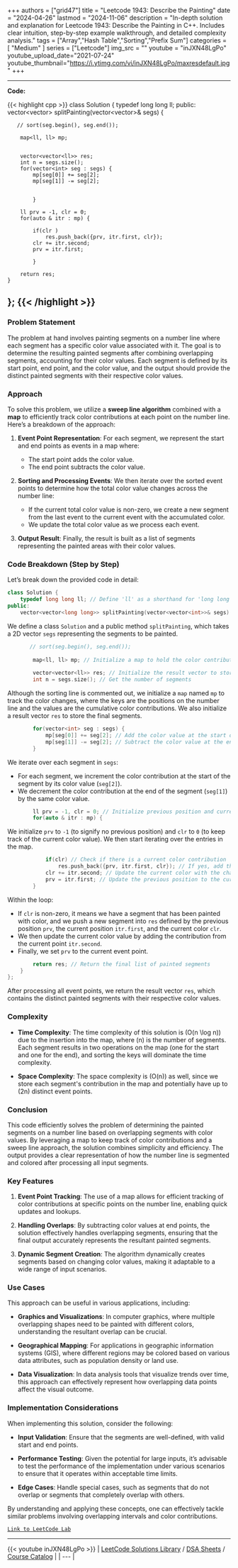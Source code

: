 
+++
authors = ["grid47"]
title = "Leetcode 1943: Describe the Painting"
date = "2024-04-26"
lastmod = "2024-11-06"
description = "In-depth solution and explanation for Leetcode 1943: Describe the Painting in C++. Includes clear intuition, step-by-step example walkthrough, and detailed complexity analysis."
tags = ["Array","Hash Table","Sorting","Prefix Sum"]
categories = [
    "Medium"
]
series = ["Leetcode"]
img_src = ""
youtube = "inJXN48LgPo"
youtube_upload_date="2021-07-24"
youtube_thumbnail="https://i.ytimg.com/vi/inJXN48LgPo/maxresdefault.jpg"
+++



---
**Code:**

{{< highlight cpp >}}
class Solution {
    typedef long long ll;
public:
    vector<vector<long long>> splitPainting(vector<vector<int>>& segs) {
        
       // sort(seg.begin(), seg.end());
        
        map<ll, ll> mp;
        
        
        vector<vector<ll>> res;
        int n = segs.size();
        for(vector<int> seg : segs) {
            mp[seg[0]] += seg[2];
            mp[seg[1]] -= seg[2];
            
            
            }
        
        ll prv = -1, clr = 0;
        for(auto & itr : mp) {
            
            if(clr )
                res.push_back({prv, itr.first, clr});
            clr += itr.second;
            prv = itr.first;
            
            }
        
        return res;
    }
};
{{< /highlight >}}
---

### Problem Statement

The problem at hand involves painting segments on a number line where each segment has a specific color value associated with it. The goal is to determine the resulting painted segments after combining overlapping segments, accounting for their color values. Each segment is defined by its start point, end point, and the color value, and the output should provide the distinct painted segments with their respective color values.

### Approach

To solve this problem, we utilize a **sweep line algorithm** combined with a **map** to efficiently track color contributions at each point on the number line. Here’s a breakdown of the approach:

1. **Event Point Representation**: For each segment, we represent the start and end points as events in a map where:
   - The start point adds the color value.
   - The end point subtracts the color value.

2. **Sorting and Processing Events**: We then iterate over the sorted event points to determine how the total color value changes across the number line:
   - If the current total color value is non-zero, we create a new segment from the last event to the current event with the accumulated color.
   - We update the total color value as we process each event.

3. **Output Result**: Finally, the result is built as a list of segments representing the painted areas with their color values.

### Code Breakdown (Step by Step)

Let’s break down the provided code in detail:

```cpp
class Solution {
    typedef long long ll; // Define 'll' as a shorthand for 'long long'
public:
    vector<vector<long long>> splitPainting(vector<vector<int>>& segs) {
```
We define a class `Solution` and a public method `splitPainting`, which takes a 2D vector `segs` representing the segments to be painted.

```cpp
       // sort(seg.begin(), seg.end());
        
        map<ll, ll> mp; // Initialize a map to hold the color contributions at different points
        
        vector<vector<ll>> res; // Initialize the result vector to store the final painted segments
        int n = segs.size(); // Get the number of segments
```
Although the sorting line is commented out, we initialize a `map` named `mp` to track the color changes, where the keys are the positions on the number line and the values are the cumulative color contributions. We also initialize a result vector `res` to store the final segments.

```cpp
        for(vector<int> seg : segs) {
            mp[seg[0]] += seg[2]; // Add the color value at the start of the segment
            mp[seg[1]] -= seg[2]; // Subtract the color value at the end of the segment
        }
```
We iterate over each segment in `segs`:
- For each segment, we increment the color contribution at the start of the segment by its color value (`seg[2]`).
- We decrement the color contribution at the end of the segment (`seg[1]`) by the same color value.

```cpp
        ll prv = -1, clr = 0; // Initialize previous position and current color sum
        for(auto & itr : mp) {
```
We initialize `prv` to `-1` (to signify no previous position) and `clr` to `0` (to keep track of the current color value). We then start iterating over the entries in the map.

```cpp
            if(clr) // Check if there is a current color contribution
                res.push_back({prv, itr.first, clr}); // If yes, add the segment to the result
            clr += itr.second; // Update the current color with the change at the current event point
            prv = itr.first; // Update the previous position to the current event point
        }
```
Within the loop:
- If `clr` is non-zero, it means we have a segment that has been painted with color, and we push a new segment into `res` defined by the previous position `prv`, the current position `itr.first`, and the current color `clr`.
- We then update the current color value by adding the contribution from the current point `itr.second`.
- Finally, we set `prv` to the current event point.

```cpp
        return res; // Return the final list of painted segments
    }
};
```
After processing all event points, we return the result vector `res`, which contains the distinct painted segments with their respective color values.

### Complexity

- **Time Complexity**: The time complexity of this solution is \(O(n \log n)\) due to the insertion into the map, where \(n\) is the number of segments. Each segment results in two operations on the map (one for the start and one for the end), and sorting the keys will dominate the time complexity.
  
- **Space Complexity**: The space complexity is \(O(n)\) as well, since we store each segment's contribution in the map and potentially have up to \(2n\) distinct event points.

### Conclusion

This code efficiently solves the problem of determining the painted segments on a number line based on overlapping segments with color values. By leveraging a map to keep track of color contributions and a sweep line approach, the solution combines simplicity and efficiency. The output provides a clear representation of how the number line is segmented and colored after processing all input segments.

### Key Features

1. **Event Point Tracking**: The use of a map allows for efficient tracking of color contributions at specific points on the number line, enabling quick updates and lookups.

2. **Handling Overlaps**: By subtracting color values at end points, the solution effectively handles overlapping segments, ensuring that the final output accurately represents the resultant painted segments.

3. **Dynamic Segment Creation**: The algorithm dynamically creates segments based on changing color values, making it adaptable to a wide range of input scenarios.

### Use Cases

This approach can be useful in various applications, including:

- **Graphics and Visualizations**: In computer graphics, where multiple overlapping shapes need to be painted with different colors, understanding the resultant overlap can be crucial.

- **Geographical Mapping**: For applications in geographic information systems (GIS), where different regions may be colored based on various data attributes, such as population density or land use.

- **Data Visualization**: In data analysis tools that visualize trends over time, this approach can effectively represent how overlapping data points affect the visual outcome.

### Implementation Considerations

When implementing this solution, consider the following:

- **Input Validation**: Ensure that the segments are well-defined, with valid start and end points.

- **Performance Testing**: Given the potential for large inputs, it’s advisable to test the performance of the implementation under various scenarios to ensure that it operates within acceptable time limits.

- **Edge Cases**: Handle special cases, such as segments that do not overlap or segments that completely overlap with others.

By understanding and applying these concepts, one can effectively tackle similar problems involving overlapping intervals and color contributions.

[`Link to LeetCode Lab`](https://leetcode.com/problems/describe-the-painting/description/)

---
{{< youtube inJXN48LgPo >}}
| [LeetCode Solutions Library](https://grid47.xyz/leetcode/) / [DSA Sheets](https://grid47.xyz/sheets/) / [Course Catalog](https://grid47.xyz/courses/) |
| --- |
